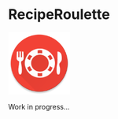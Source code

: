 # RecipeRoulette


<img src="https://github.com/ViksaaSkool/RecipeRoulette/blob/master/art/logo.png" width="126" height="126"/>

Work in progress...
